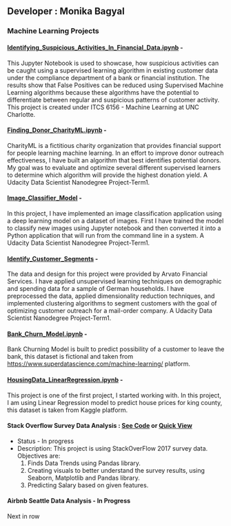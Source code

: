 ## Developer : Monika Bagyal

### Machine Learning Projects 


#### [Identifying_Suspicious_Activities_In_Financial_Data.ipynb](https://nbviewer.jupyter.org/github/Minsifye/Identifying-Suspicious-Activities-in-Financial-Data/blob/master/Identifying_Suspicious_Activities_In_Financial_Data.ipynb) - 
This Jupyter Notebook is used to showcase, how suspicious activities can be caught using a supervised learning algorithm in existing customer data under the compliance department of a bank or financial institution. The results show that False Positives can be reduced using Supervised Machine Learning algorithms because these algorithms have the potential to differentiate between regular and suspicious patterns of customer activity. This project is created under ITCS 6156 - Machine Learning at UNC Charlotte.


#### [Finding_Donor_CharityML.ipynb](https://nbviewer.jupyter.org/github/Minsifye/Finding_Donors_CharityML/blob/master/Finding_Donors_CharityML.ipynb) - 
CharityML is a fictitious charity organization that provides financial support for people learning machine learning. In an effort to improve donor outreach effectiveness, I have built an algorithm that best identifies potential donors. My goal was to evaluate and optimize several different supervised learners to determine which algorithm will provide the highest donation yield. A Udacity Data Scientist Nanodegree Project-Term1. 
   


#### [Image_Classifier_Model](https://nbviewer.jupyter.org/github/Minsifye/Image-Classifier-Model/blob/master/Image%20Classifier%20Project.ipynb) - 
In this project, I have implemented an image classification application using a deep learning model on a dataset of images. First I have trained the model to classify new images using Jupyter notebook and then converted it into a Python application that will run from the command line in a system. A Udacity Data Scientist Nanodegree Project-Term1.


#### [Identify_Customer_Segments](https://nbviewer.jupyter.org/github/Minsifye/Identify_Customer_Segments/blob/master/Identify_Customer_Segments.ipynb) - 
The data and design for this project were provided by Arvato Financial Services. I have applied unsupervised learning techniques on demographic and spending data for a sample of German households. I have preprocessed the data, applied dimensionality reduction techniques, and implemented clustering algorithms to segment customers with the goal of optimizing customer outreach for a mail-order company. A Udacity Data Scientist Nanodegree Project-Term1.


#### [Bank_Churn_Model.ipynb](https://nbviewer.jupyter.org/github/Minsifye/Churn-Prediction-Model-for-a-Bank/blob/master/Bank_Churn_Model.ipynb) - 
Bank Churning Model is built to predict possibility of a customer to leave the bank, this dataset is fictional and taken from https://www.superdatascience.com/machine-learning/ platform.


#### [HousingData_LinearRegression.ipynb](https://nbviewer.jupyter.org/github/Minsifye/House-Price-Prediction-Linear-Regression/blob/master/HousingData_LinearRegression.ipynb) -
This project is one of the first project, I started working with. In this project, I am using Linear Regression model to predict house prices for king county, this dataset is taken from Kaggle platform.


#### Stack Overflow Survey Data Analysis : [See Code](https://github.com/Minsifye/Stack-Overflow-Survey-Data-Analysis/blob/master/StackOverflow_DataAnalysis_FirstLook.ipynb) or  [Quick View](https://nbviewer.jupyter.org/github/Minsifye/Stack-Overflow-Survey-Data-Analysis/blob/master/StackOverflow_DataAnalysis_FirstLook.ipynb)
- Status - In progress
- Description: This project is using StackOverFlow 2017 survey data. Objectives are:
   1. Finds Data Trends using Pandas library.
   2. Creating visuals to better understand the survey results, using Seaborn, Matplotlib and Pandas library.
   3. Predicting Salary based on given features.
   

#### Airbnb Seattle Data Analysis - In Progress
Next in row


